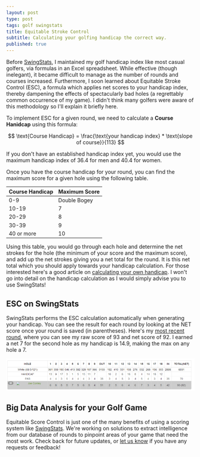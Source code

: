 ```yaml
---
layout: post
type: post
tags: golf swingstats
title: Equitable Stroke Control
subtitle: Calculating your golfing handicap the correct way.
published: true
---
```


Before [SwingStats](http://www.swingstats.com), I maintained my golf handicap index like most casual golfers, via formulas in an Excel spreadsheet.  While effective (though inelegant), it became difficult to manage as the number of rounds and courses increased.  Furthermore, I soon learned about Equitable Stroke Control (ESC), a formula which applies net scores to your handicap index, thereby dampening the effects of spectacularly bad holes (a regrettably common occurrence of my game).  I didn't think many golfers were aware of this methodology so I'll explain it briefly here.

To implement ESC for a given round, we need to calculate a **Course Hanidcap** using this formula:

$$
	\text{Course Handicap} = \frac{\text{your handicap index} * \text{slope of course}}{113}
$$

If you don't have an established handicap index yet, you would use the maximum handicap index of 36.4 for men and 40.4 for women.

Once you have the course handicap for your round, you can find the maximum score for a given hole using the following table.

<table class="ui table striped compact">
	<thead>
		<tr>
			<th>Course Handicap</th>
			<th>Maximum Score</th>
		</tr>
	</thead>
	<tbody>
		<tr>
			<td>0-9</td>
			<td>Double Bogey</td>
		</tr>
		<tr>
			<td>10-19</td>
			<td>7</td>
		</tr>
		<tr>
			<td>20-29</td>
			<td>8</td>
		</tr>
		<tr>
			<td>30-39</td>
			<td>9</td>
		</tr>
		<tr>
			<td>40 or more</td>
			<td>10</td>
		</tr>
	</tbody>
</table>

Using this table, you would go through each hole and determine the net strokes for the hole (the minimum of your score and the maximum score), and add up the net strokes giving you a net total for the round.  It is this net total which you should apply towards your handicap calculation.  For those interested here's a good article on [calculating your own handicap](http://golf.about.com/cs/handicapping/a/howcalculated.htm).  I won't go into detail on the handicap calculation as I would simply advise you to use SwingStats!

## ESC on SwingStats

SwingStats performs the ESC calculation automatically when generating your handicap.  You can see the result for each round by looking at the NET score once your round is saved (in parentheses).  Here's my [most recent round](http://www.swingstats.com/rounds/405), where you can see my raw score of 93 and net score of 92.  I earned a net 7 for the second hole as my handicap is 14.9, making the max on any hole a 7.   

![Equitable Score Control Example](/assets/ESC.bmp)

## Big Data Analysis for your Golf Game

Equitable Score Control is just one of the many benefits of using a scoring system like [SwingStats](http://www.swingstats.com).  We're working on solutions to extract intelligence from our database of rounds to pinpoint areas of your game that need the most work.  Check back for future updates, or [let us know](http://www.swingstats.com/contact) if you have any requests or feedback!